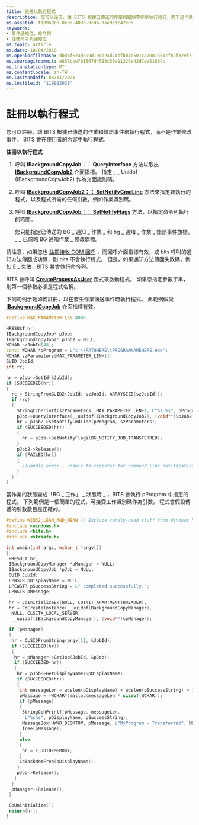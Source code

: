 ```yaml
---
title: 註冊以執行程式
description: 您可以註冊，讓 BITS 根據已傳送的作業和錯誤事件來執行程式，而不是作業修改事件。 BITS 會在使用者的內容中執行程式。
ms.assetid: f1996d08-0e35-403b-9cdb-dae9e1c42e05
keywords:
- 事件通知位，命令列
- 註冊命令列通知位
ms.topic: article
ms.date: 10/04/2018
ms.openlocfilehash: db86f67ad899d190b24d74bfb04c501ca7881351cfb2f37ef53300666622c317
ms.sourcegitcommit: e858bbe701567d4583c50a11326e42d7ea51804b
ms.translationtype: MT
ms.contentlocale: zh-TW
ms.lasthandoff: 08/11/2021
ms.locfileid: "119922028"
---
```

# <a name="registering-to-execute-a-program"></a>註冊以執行程式

您可以註冊，讓 BITS 根據已傳送的作業和錯誤事件來執行程式，而不是作業修改事件。 BITS 會在使用者的內容中執行程式。

**註冊以執行程式**

1.  呼叫 **IBackgroundCopyJob：： QueryInterface** 方法以取出 [**IBackgroundCopyJob2**](/windows/desktop/api/Bits1_5/nn-bits1_5-ibackgroundcopyjob2) 介面指標。 指定 \_ \_ Uuidof (IBackgroundCopyJob2) 作為介面識別碼。
2.  呼叫 [**IBackgroundCopyJob2：： SetNotifyCmdLine**](/windows/desktop/api/Bits1_5/nf-bits1_5-ibackgroundcopyjob2-setnotifycmdline) 方法來指定要執行的程式，以及程式所需的任何引數，例如作業識別碼。

3.  呼叫 [**IBackgroundCopyJob：： SetNotifyFlags**](/windows/desktop/api/Bits/nf-bits-ibackgroundcopyjob-setnotifyflags) 方法，以指定命令列執行的時間。

    您只能指定已傳送的 BG \_ 通知 \_ 作業 \_ 和 bg \_ 通知 \_ 作業 \_ 錯誤事件旗標。 \_ \_ 已忽略 BG 通知作業 \_ 修改旗標。

請注意，如果您也 [註冊接收 COM 回呼](registering-a-com-callback.md) ，而回呼介面指標有效，或 bits 呼叫的通知方法傳回成功碼，則 bits 不會執行程式。 但是，如果通知方法傳回失敗碼，例如 E \_ 失敗，BITS 將會執行命令列。

BITS 會呼叫 [**CreateProcessAsUser**](/windows/desktop/api/processthreadsapi/nf-processthreadsapi-createprocessasusera) 函式來啟動程式。 如果您指定參數字串，則第一個參數必須是程式名稱。

下列範例示範如何註冊，以在發生作業傳送事件時執行程式。 此範例假設 [**IBackgroundCopyJob**](/windows/desktop/api/Bits/nn-bits-ibackgroundcopyjob) 介面指標有效。


```C++
#define MAX_PARAMETER_LEN 4000

HRESULT hr;
IBackgroundCopyJob* pJob;
IBackgroundCopyJob2* pJob2 = NULL;
WCHAR szJobId[48];
const WCHAR *pProgram = L"c:\\PATHHERE\\PROGRAMNAMEHERE.exe";
WCHAR szParameters[MAX_PARAMETER_LEN+1];
GUID JobId;
int rc;

hr = pJob->GetId(&JobId);
if (SUCCEEDED(hr))
{
  rc = StringFromGUID2(JobId, szJobId, ARRAYSIZE(szJobId));
  if (rc)
  {
    StringCchPrintf(szParameters, MAX_PARAMETER_LEN+1, L"%s %s", pProgram, szJobId);
    pJob->QueryInterface(__uuidof(IBackgroundCopyJob2), (void**)&pJob2);
    hr = pJob2->SetNotifyCmdLine(pProgram, szParameters);
    if (SUCCEEDED(hr))
    {
      hr = pJob->SetNotifyFlags(BG_NOTIFY_JOB_TRANSFERRED);
    }
    pJob2->Release();
    if (FAILED(hr))
    {
      //Handle error - unable to register for command line notification.
    }
  }
}
```



當作業的狀態變成「BG \_ 工作」 \_ 狀態時 \_ ，BITS 會執行 pProgram 中指定的程式。 下列範例是一個簡單的程式，可接受工作識別碼作為引數。 程式會假設傳遞的引數數目是正確的。


```C++
#define WIN32_LEAN_AND_MEAN // Exclude rarely-used stuff from Windows headers
#include <windows.h>
#include <bits.h>
#include <strsafe.h>

int wmain(int argc, wchar_t *argv[])
{
 HRESULT hr;
 IBackgroundCopyManager *pManager = NULL;
 IBackgroundCopyJob *pJob = NULL;
 GUID JobId;
 LPWSTR pDisplayName = NULL;
 LPCWSTR pSuccessString = L" completed successfully.";
 LPWSTR pMessage;

 hr = CoInitializeEx(NULL, COINIT_APARTMENTTHREADED);
 hr = CoCreateInstance(__uuidof(BackgroundCopyManager),
  NULL, CLSCTX_LOCAL_SERVER,
  __uuidof(IBackgroundCopyManager), (void**)&pManager);

 if (pManager)
 {
  hr = CLSIDFromString(argv[1], &JobId);
  if (SUCCEEDED(hr))
  {
   hr = pManager->GetJob(JobId, &pJob);
   if (SUCCEEDED(hr))
   {
    hr = pJob->GetDisplayName(&pDisplayName);
    if (SUCCEEDED(hr))
    {
     int messageLen = wcslen(pDisplayName) + wcslen(pSuccessString) + 1;
     pMessage = (WCHAR*)malloc(messageLen * sizeof(WCHAR));
     if (pMessage)
     {
      StringCchPrintf(pMessage, messageLen,
       L"%s%s", pDisplayName, pSuccessString);
      MessageBox(HWND_DESKTOP, pMessage, L"MyProgram - Transferred", MB_OK);
      free(pMessage);
     }
     else
     {
      hr = E_OUTOFMEMORY;
     }
     CoTaskMemFree(pDisplayName);
    }
    pJob->Release();
   }
  }
  pManager->Release();
 }

 CoUninitialize();
 return(hr);
}
```



 

 